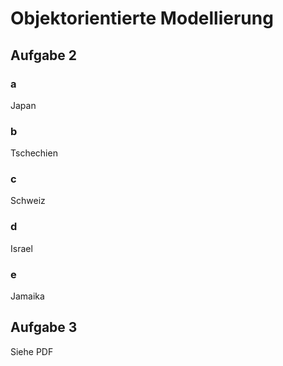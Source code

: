 # Objektorientierte Modellierung

## Aufgabe 2

### a
Japan
### b
Tschechien
### c
Schweiz
### d
Israel
### e
Jamaika

## Aufgabe 3
Siehe PDF
